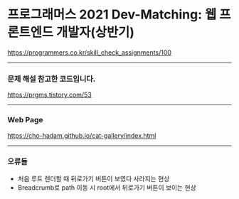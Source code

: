 # 프로그래머스 2021 Dev-Matching: 웹 프론트엔드 개발자(상반기)

https://programmers.co.kr/skill_check_assignments/100

---

### 문제 해설 참고한 코드입니다.

https://prgms.tistory.com/53

---

### Web Page

https://cho-hadam.github.io/cat-gallery/index.html

---

### 오류들

- 처음 루트 렌더할 때 뒤로가기 버튼이 보였다 사라지는 현상
- Breadcrumb로 path 이동 시 root에서 뒤로가기 버튼이 보이는 현상
